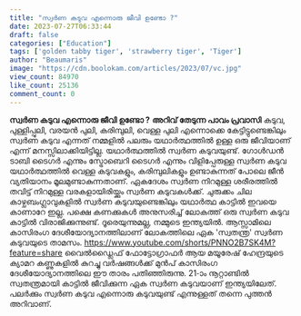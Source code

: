 ```yaml
---
title: "സ്വർണ കടുവ എന്നൊരു ജീവി ഉണ്ടോ ?"
date: 2023-07-27T06:33:44
draft: false
categories: ["Education"]
tags: ['golden tabby tiger', 'strawberry tiger', 'Tiger']
author: "Beaumaris"
image: "https://cdn.boolokam.com/articles/2023/07/vc.jpg"
view_count: 84970
like_count: 25136
comment_count: 0
---
```


**സ്വർണ കടുവ എന്നൊരു ജീവി ഉണ്ടോ ?** **അറിവ് തേടുന്ന പാവം പ്രവാസി** കടുവ, പുള്ളിപ്പുലി, വരയൻ പുലി, കരിമ്പുലി, വെള്ള പുലി എന്നൊക്കെ കേട്ടിട്ടുണ്ടെങ്കിലും സ്വർണ കടുവ എന്നത് നമ്മളിൽ പലരും യഥാർത്ഥത്തിൽ ഉള്ള ഒരു ജീവിയാണ് എന്ന് മനസ്സിലാക്കിയിട്ടില്ല. യഥാർത്ഥത്തിൽ സ്വർണ കടുവയുണ്ട്. [](https://cdn.boolokam.com/articles/2023/07/vc.jpg)ഗോൾഡൻ ടാബി ടൈഗർ എന്നും സ്ട്രോബെറി ടൈഗർ എന്നും വിളിപ്പേരുള്ള സ്വർണ കടുവ യഥാർത്ഥത്തിൽ വെള്ള കടുവകളും, കരിമ്പുലികളും ഉണ്ടാകുന്നത് പോലെ ജീൻ വ്യതിയാനം മൂലമുണ്ടാകുന്നതാണ്. ഏകദേശം സ്വർണ നിറമുള്ള ശരീരത്തിൽ തവിട്ട് നിറമുള്ള വരകളായിരിയ്ക്കും സ്വർണ കടുവകൾക്ക്. ചുരുക്കം ചില കാഴ്ചബംഗ്ലാവുകളിൽ സ്വർണ കടുവയുണ്ടെങ്കിലും യഥാർത്ഥ കാട്ടിൽ ഇവയെ കാണാറേ ഇല്ല. പക്ഷെ കണക്കുകൾ അനുസരിച്ച് ലോകത്ത് ഒരു സ്വർണ കടുവ കാട്ടിൽ വിരാജിക്കുന്നുണ്ട്. ദൂരെയുന്നുമല്ല, നമ്മുടെ ഇന്ത്യയിൽ. ആസ്സാമിലെ കാസിരംഗ ദേശീയോദ്യാനത്തിലാണ് ലോകത്തിലെ ഏക 'സ്വതന്ത്ര' സ്വർണ കടുവയുടെ താമസം. https://www.youtube.com/shorts/PNNO2B7SK4M?feature=share വൈൽഡ്ലൈഫ് ഫോട്ടോഗ്രാഫർ ആയ മയൂരേഷ് ഹേന്ദ്രയുടെ ക്യാമറ കണ്ണുകളിൽ കുറച്ചു വർഷങ്ങൾക്ക് മുൻപ് കാസിരംഗ ദേശീയോദ്യാനത്തിലെ ഈ താരം പതിഞ്ഞിരുന്നു. 21-ാം നൂറ്റാണ്ടിൽ സ്വതന്ത്രമായി കാട്ടിൽ ജീവിക്കുന്ന ഏക സ്വർണ കടുവയാണ് ഇന്ത്യയിലേത്. പലർക്കും സ്വർണ കടുവ എന്നൊരു കടുവയുണ്ട് എന്നുള്ളത് തന്നെ പുത്തൻ അറിവാണ്. 
